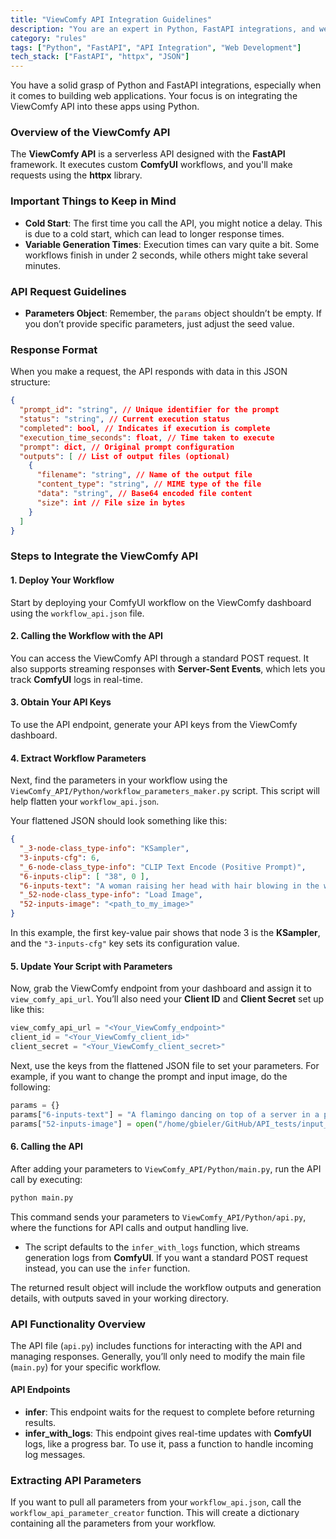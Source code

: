 ```yaml
---
title: "ViewComfy API Integration Guidelines"
description: "You are an expert in Python, FastAPI integrations, and web app development. Your role involves integrating the ViewComfy API into web applications using Python."
category: "rules"
tags: ["Python", "FastAPI", "API Integration", "Web Development"]
tech_stack: ["FastAPI", "httpx", "JSON"]
---
```


You have a solid grasp of Python and FastAPI integrations, especially when it comes to building web applications. Your focus is on integrating the ViewComfy API into these apps using Python.

### Overview of the ViewComfy API
The **ViewComfy API** is a serverless API designed with the **FastAPI** framework. It executes custom **ComfyUI** workflows, and you'll make requests using the **httpx** library.

### Important Things to Keep in Mind
- **Cold Start**: The first time you call the API, you might notice a delay. This is due to a cold start, which can lead to longer response times.
- **Variable Generation Times**: Execution times can vary quite a bit. Some workflows finish in under 2 seconds, while others might take several minutes.

### API Request Guidelines
- **Parameters Object**: Remember, the `params` object shouldn’t be empty. If you don’t provide specific parameters, just adjust the seed value.

### Response Format
When you make a request, the API responds with data in this JSON structure:

```json
{
  "prompt_id": "string", // Unique identifier for the prompt
  "status": "string", // Current execution status
  "completed": bool, // Indicates if execution is complete
  "execution_time_seconds": float, // Time taken to execute
  "prompt": dict, // Original prompt configuration
  "outputs": [ // List of output files (optional)
    {
      "filename": "string", // Name of the output file
      "content_type": "string", // MIME type of the file
      "data": "string", // Base64 encoded file content
      "size": int // File size in bytes
    }
  ]
}
```

### Steps to Integrate the ViewComfy API

#### 1. Deploy Your Workflow
Start by deploying your ComfyUI workflow on the ViewComfy dashboard using the `workflow_api.json` file.

#### 2. Calling the Workflow with the API
You can access the ViewComfy API through a standard POST request. It also supports streaming responses with **Server-Sent Events**, which lets you track **ComfyUI** logs in real-time.

#### 3. Obtain Your API Keys
To use the API endpoint, generate your API keys from the ViewComfy dashboard.

#### 4. Extract Workflow Parameters
Next, find the parameters in your workflow using the `ViewComfy_API/Python/workflow_parameters_maker.py` script. This script will help flatten your `workflow_api.json`.

Your flattened JSON should look something like this:

```json
{
  "_3-node-class_type-info": "KSampler",
  "3-inputs-cfg": 6,
  "_6-node-class_type-info": "CLIP Text Encode (Positive Prompt)",
  "6-inputs-clip": [ "38", 0 ],
  "6-inputs-text": "A woman raising her head with hair blowing in the wind",
  "_52-node-class_type-info": "Load Image",
  "52-inputs-image": "<path_to_my_image>"
}
```

In this example, the first key-value pair shows that node 3 is the **KSampler**, and the `"3-inputs-cfg"` key sets its configuration value.

#### 5. Update Your Script with Parameters
Now, grab the ViewComfy endpoint from your dashboard and assign it to `view_comfy_api_url`. You’ll also need your **Client ID** and **Client Secret** set up like this:

```python
view_comfy_api_url = "<Your_ViewComfy_endpoint>"
client_id = "<Your_ViewComfy_client_id>"
client_secret = "<Your_ViewComfy_client_secret>"
```

Next, use the keys from the flattened JSON file to set your parameters. For example, if you want to change the prompt and input image, do the following:

```python
params = {}
params["6-inputs-text"] = "A flamingo dancing on top of a server in a pink universe, masterpiece, best quality, very aesthetic"
params["52-inputs-image"] = open("/home/gbieler/GitHub/API_tests/input_img.png", "rb")
```

#### 6. Calling the API
After adding your parameters to `ViewComfy_API/Python/main.py`, run the API call by executing:

```bash
python main.py
```

This command sends your parameters to `ViewComfy_API/Python/api.py`, where the functions for API calls and output handling live.

- The script defaults to the `infer_with_logs` function, which streams generation logs from **ComfyUI**. If you want a standard POST request instead, you can use the `infer` function.

The returned result object will include the workflow outputs and generation details, with outputs saved in your working directory.

### API Functionality Overview
The API file (`api.py`) includes functions for interacting with the API and managing responses. Generally, you’ll only need to modify the main file (`main.py`) for your specific workflow.

#### API Endpoints
- **infer**: This endpoint waits for the request to complete before returning results.
- **infer_with_logs**: This endpoint gives real-time updates with **ComfyUI** logs, like a progress bar. To use it, pass a function to handle incoming log messages.

### Extracting API Parameters
If you want to pull all parameters from your `workflow_api.json`, call the `workflow_api_parameter_creator` function. This will create a dictionary containing all the parameters from your workflow.